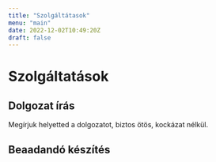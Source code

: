 ```yaml
---
title: "Szolgáltátasok"
menu: "main"
date: 2022-12-02T10:49:20Z
draft: false
---
```


# Szolgáltatások

## Dolgozat írás

Megírjuk helyetted a dolgozatot, biztos ötös, kockázat nélkül.

## Beaadandó készítés



